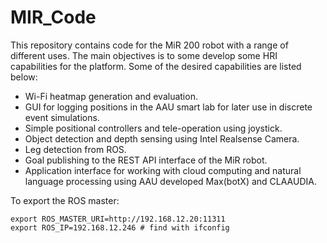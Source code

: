 # MIR_Code
This repository contains code for the MiR 200 robot with a range of different uses. The main objectives is to some develop some HRI capabilities for the platform.
Some of the desired capabilities are listed below: 
- Wi-Fi heatmap generation and evaluation.
- GUI for logging positions in the AAU smart lab for later use in discrete event simulations.
- Simple positional controllers and tele-operation using joystick.
- Object detection and depth sensing using Intel Realsense Camera.
- Leg detection from ROS.
- Goal publishing to the REST API interface of the MiR robot. 
- Application interface for working with cloud computing and natural language processing using AAU developed Max(botX) and CLAAUDIA.

To export the ROS master:
```
export ROS_MASTER_URI=http://192.168.12.20:11311
export ROS_IP=192.168.12.246 # find with ifconfig
```
